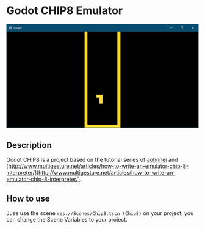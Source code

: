 # Godot CHIP8 Emulator

![Images/screenshot1.jpg](Images/screenshot1.jpg)

## Description
Godot CHIP8 is a project based on the tutorial series of [Johnnei](https://www.youtube.com/channel/UCYhFBtjJcFzp-HqQF0SRhhg) and [http://www.multigesture.net/articles/how-to-write-an-emulator-chip-8-interpreter/](http://www.multigesture.net/articles/how-to-write-an-emulator-chip-8-interpreter/).

## How to use
Juse use the scene `res://Scenes/Chip8.tscn (Chip8)` on your project, you can change the Scene Variables to your project.
